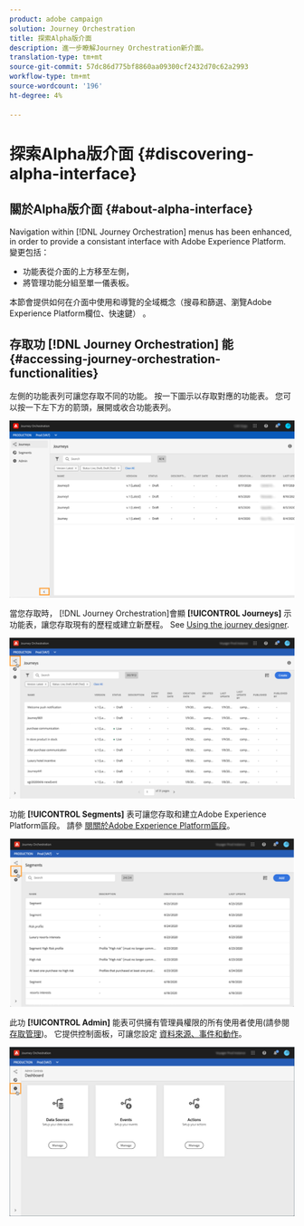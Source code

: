 ```yaml
---
product: adobe campaign
solution: Journey Orchestration
title: 探索Alpha版介面
description: 進一步瞭解Journey Orchestration新介面。
translation-type: tm+mt
source-git-commit: 57dc86d775bf8860aa09300cf2432d70c62a2993
workflow-type: tm+mt
source-wordcount: '196'
ht-degree: 4%

---
```



# 探索Alpha版介面 {#discovering-alpha-interface}

## 關於Alpha版介面 {#about-alpha-interface}

Navigation within [!DNL Journey Orchestration] menus has been enhanced, in order to provide a consistant interface with Adobe Experience Platform. 變更包括：

* 功能表從介面的上方移至左側，
* 將管理功能分組至單一儀表板。

本節會提供如何在介面中使用和導覽的全域概念（搜尋和篩選、瀏覽Adobe Experience Platform欄位、快速鍵） [](../about/user-interface.md)。

## 存取功 [!DNL Journey Orchestration] 能 {#accessing-journey-orchestration-functionalities}

左側的功能表列可讓您存取不同的功能。 按一下圖示以存取對應的功能表。 您可以按一下左下方的箭頭，展開或收合功能表列。

![](../assets/interface-journeys2.png)

當您存取時， [!DNL Journey Orchestration]會顯 **[!UICONTROL Journeys]** 示功能表，讓您存取現有的歷程或建立新歷程。 See [Using the journey designer](../building-journeys/using-the-journey-designer.md).

![](../assets/interface-journeys.png)

功能 **[!UICONTROL Segments]** 表可讓您存取和建立Adobe Experience Platform區段。 請參 [閱關於Adobe Experience Platform區段](../segment/about-segments.md)。

![](../assets/interface-segments.png)

此功 **[!UICONTROL Admin]** 能表可供擁有管理員權限的所有使用者使用(請參閱 [存取管理](../about/access-management.md))。 它提供控制面板，可讓您設定 [資料來源](../datasource/about-data-sources.md)[、事件](../event/about-events.md)[和動作](../action/action.md)。

![](../assets/interface-admin-dashboard.png)

